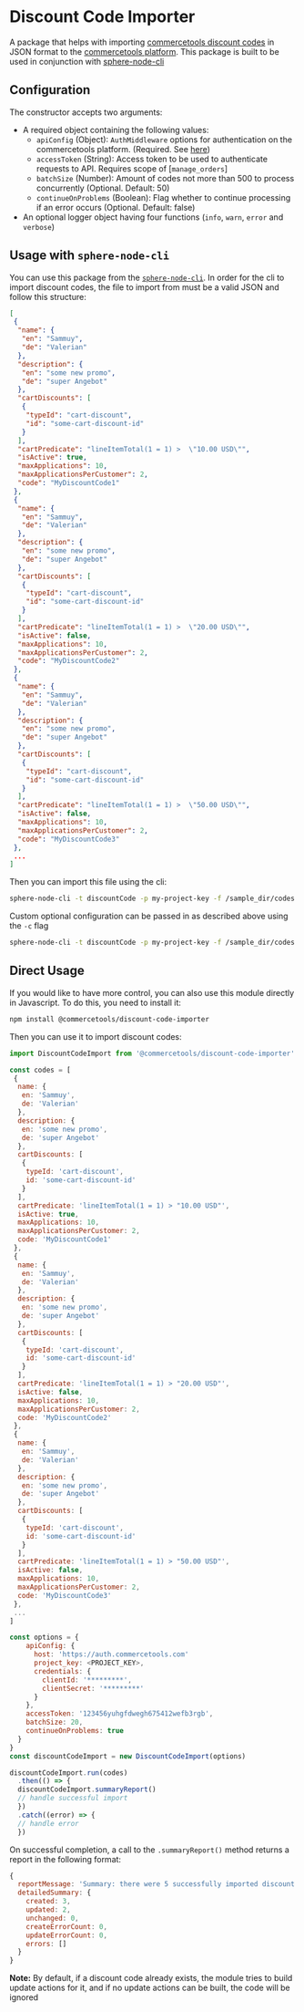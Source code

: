 # Discount Code Importer

A package that helps with importing [commercetools discount codes](https://docs.commercetools.com/api/projects/discountCodes) in JSON format to the [commercetools platform](https://docs.commercetools.com/).
This package is built to be used in conjunction with [sphere-node-cli](https://github.com/sphereio/sphere-node-cli)

## Configuration

The constructor accepts two arguments:

- A required object containing the following values:
  - `apiConfig` (Object): `AuthMiddleware` options for authentication on the commercetools platform. (Required. See [here](https://commercetools.github.io/nodejs/sdk/api/sdkMiddlewareAuth.html#named-arguments-options))
  - `accessToken` (String): Access token to be used to authenticate requests to API. Requires scope of [`manage_orders`]
  - `batchSize` (Number): Amount of codes not more than 500 to process concurrently (Optional. Default: 50)
  - `continueOnProblems` (Boolean): Flag whether to continue processing if an error occurs (Optional. Default: false)
- An optional logger object having four functions (`info`, `warn`, `error` and `verbose`)

## Usage with `sphere-node-cli`

You can use this package from the [`sphere-node-cli`](https://github.com/sphereio/sphere-node-cli). In order for the cli to import discount codes, the file to import from must be a valid JSON and follow this structure:

```json
[
 {
  "name": {
   "en": "Sammuy",
   "de": "Valerian"
  },
  "description": {
   "en": "some new promo",
   "de": "super Angebot"
  },
  "cartDiscounts": [
   {
    "typeId": "cart-discount",
    "id": "some-cart-discount-id"
   }
  ],
  "cartPredicate": "lineItemTotal(1 = 1) >  \"10.00 USD\"",
  "isActive": true,
  "maxApplications": 10,
  "maxApplicationsPerCustomer": 2,
  "code": "MyDiscountCode1"
 },
 {
  "name": {
   "en": "Sammuy",
   "de": "Valerian"
  },
  "description": {
   "en": "some new promo",
   "de": "super Angebot"
  },
  "cartDiscounts": [
   {
    "typeId": "cart-discount",
    "id": "some-cart-discount-id"
   }
  ],
  "cartPredicate": "lineItemTotal(1 = 1) >  \"20.00 USD\"",
  "isActive": false,
  "maxApplications": 10,
  "maxApplicationsPerCustomer": 2,
  "code": "MyDiscountCode2"
 },
 {
  "name": {
   "en": "Sammuy",
   "de": "Valerian"
  },
  "description": {
   "en": "some new promo",
   "de": "super Angebot"
  },
  "cartDiscounts": [
   {
    "typeId": "cart-discount",
    "id": "some-cart-discount-id"
   }
  ],
  "cartPredicate": "lineItemTotal(1 = 1) >  \"50.00 USD\"",
  "isActive": false,
  "maxApplications": 10,
  "maxApplicationsPerCustomer": 2,
  "code": "MyDiscountCode3"
 },
 ...
]
```

Then you can import this file using the cli:

```bash
sphere-node-cli -t discountCode -p my-project-key -f /sample_dir/codes.json
```

Custom optional configuration can be passed in as described above using the `-c` flag

```bash
sphere-node-cli -t discountCode -p my-project-key -f /sample_dir/codes.json -b 20 -c '{ "continueOnProblems": true }'
```

## Direct Usage

If you would like to have more control, you can also use this module directly in Javascript. To do this, you need to install it:

```bash
npm install @commercetools/discount-code-importer
```

Then you can use it to import discount codes:

```js
import DiscountCodeImport from '@commercetools/discount-code-importer'

const codes = [
 {
  name: {
   en: 'Sammuy',
   de: 'Valerian'
  },
  description: {
   en: 'some new promo',
   de: 'super Angebot'
  },
  cartDiscounts: [
   {
    typeId: 'cart-discount',
    id: 'some-cart-discount-id'
   }
  ],
  cartPredicate: 'lineItemTotal(1 = 1) > "10.00 USD"',
  isActive: true,
  maxApplications: 10,
  maxApplicationsPerCustomer: 2,
  code: 'MyDiscountCode1'
 },
 {
  name: {
   en: 'Sammuy',
   de: 'Valerian'
  },
  description: {
   en: 'some new promo',
   de: 'super Angebot'
  },
  cartDiscounts: [
   {
    typeId: 'cart-discount',
    id: 'some-cart-discount-id'
   }
  ],
  cartPredicate: 'lineItemTotal(1 = 1) > "20.00 USD"',
  isActive: false,
  maxApplications: 10,
  maxApplicationsPerCustomer: 2,
  code: 'MyDiscountCode2'
 },
 {
  name: {
   en: 'Sammuy',
   de: 'Valerian'
  },
  description: {
   en: 'some new promo',
   de: 'super Angebot'
  },
  cartDiscounts: [
   {
    typeId: 'cart-discount',
    id: 'some-cart-discount-id'
   }
  ],
  cartPredicate: 'lineItemTotal(1 = 1) > "50.00 USD"',
  isActive: false,
  maxApplications: 10,
  maxApplicationsPerCustomer: 2,
  code: 'MyDiscountCode3'
 },
 ...
]

const options = {
    apiConfig: {
      host: 'https://auth.commercetools.com'
      project_key: <PROJECT_KEY>,
      credentials: {
        clientId: '*********',
        clientSecret: '*********'
      }
    },
    accessToken: '123456yuhgfdwegh675412wefb3rgb',
    batchSize: 20,
    continueOnProblems: true
  }
}
const discountCodeImport = new DiscountCodeImport(options)

discountCodeImport.run(codes)
  .then(() => {
  discountCodeImport.summaryReport()
  // handle successful import
  })
  .catch((error) => {
  // handle error
  })
```

On successful completion, a call to the `.summaryReport()` method returns a report in the following format:

```js
{
  reportMessage: 'Summary: there were 5 successfully imported discount codes (3 were newly created, 2 were updated and 0 were unchanged).',
  detailedSummary: {
    created: 3,
    updated: 2,
    unchanged: 0,
    createErrorCount: 0,
    updateErrorCount: 0,
    errors: []
  }
}
```

**Note:** By default, if a discount code already exists, the module tries to build update actions for it, and if no update actions can be built, the code will be ignored
